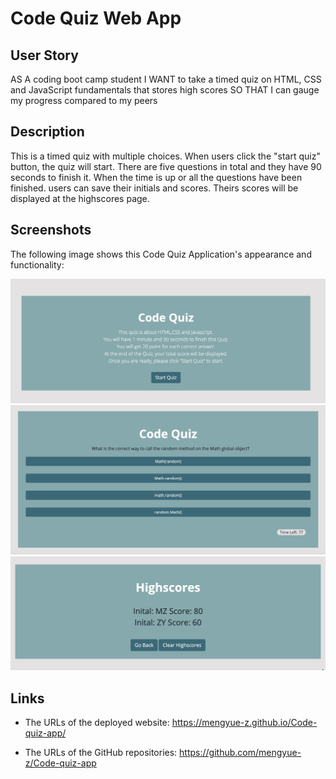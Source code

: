 # Code Quiz Web App

## User Story

AS A coding boot camp student
I WANT to take a timed quiz on HTML, CSS and JavaScript fundamentals that stores high scores
SO THAT I can gauge my progress compared to my peers

## Description

This is a timed quiz with multiple choices.
When users click the "start quiz" button, the quiz will start.
There are five questions in total and they have 90 seconds to finish it.
When the time is up or all the questions have been finished.
users can save their initials and scores.
Theirs scores will be displayed at the highscores page.

## Screenshots

The following image shows this Code Quiz Application's appearance and functionality:

![code quiz main page demo](./screenshots/main.jpg)
![code quiz demo](./screenshots/quiz.jpg)
![code quiz highscores demo](./screenshots/highscores.jpg)

## Links

* The URLs of the deployed website: https://mengyue-z.github.io/Code-quiz-app/

* The URLs of the GitHub repositories: https://github.com/mengyue-z/Code-quiz-app